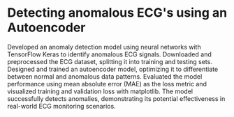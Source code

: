 # Detecting anomalous ECG's using an Autoencoder

Developed an anomaly detection model using neural networks with TensorFlow Keras to identify anomalous ECG signals. Downloaded and preprocessed the ECG dataset, splitting it into training and testing sets. Designed and trained an autoencoder model, optimizing it to differentiate between normal and anomalous data patterns. Evaluated the model performance using mean absolute error (MAE) as the loss metric and visualized training and validation loss with matplotlib. The model successfully detects anomalies, demonstrating its potential effectiveness in real-world ECG monitoring scenarios.
